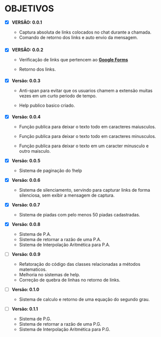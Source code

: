# OBJETIVOS

- [x] **VERSÃO: 0.0.1**

  * Captura absoluta de links colocados no chat durante a chamada.
  * Comando de retorno dos links e auto envio da mensagem.
#####
- [x] **VERSÃO: 0.0.2**

  * Verificação de links que pertencem ao **[Google Forms](https://www.google.com/forms/)**

  * Retorno dos links.

####
- [x] **Versão: 0.0.3**

    * Anti-span para evitar que os usuarios chamem a extensão muitas vezes em um curto periodo de tempo.

    * Help publico basico criado.

####

- [x] **Versão: 0.0.4**

    * Função publica para deixar o texto todo em caracteres maiusculos.

    * Função publica para deixar o texto todo em caracteres minusculos.

    * Função publica para deixar o texto em um caracter minusculo e outro maisculo.

- [x] **Versão: 0.0.5**

  * Sistema de paginação do !help

- [x] **Versão: 0.0.6**

  * Sistema de silenciamento, servindo para capturar links de forma silenciosa, sem exibir a mensagem de captura.

- [x] **Versão: 0.0.7**

  * Sistema de piadas com pelo menos 50 piadas cadastradas.

- [x] **Versão: 0.0.8**
  * Sistema de P.A.
  * Sistema de retornar a razão de uma P.A.
  * Sistema de Interpolação Aritmética para P.A.

- [ ] **Versão: 0.0.9**
  * Refatoração do código das classes relacionadas a métodos matematicos.
  * Melhoria no sistemas de help.
  * Correção de quebra de linhas no retorno de links.

- [ ] **Versão: 0.1.0**
  * Sistema de calculo e retorno de uma equação do segundo grau.

- [ ] **Versão: 0.1.1**
  * Sistema de P.G.
  * Sistema de retornar a razão de uma P.G.
  * Sistema de Interpolação Aritmética para P.G.